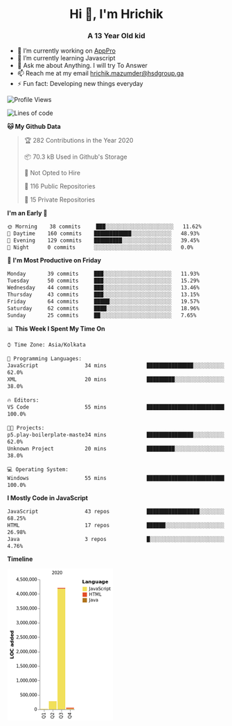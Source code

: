<h1 align="center">Hi 👋, I'm Hrichik</h1>
<h3 align="center">A 13 Year Old kid</h3>


- 🔭 I’m currently working on [AppPro](https://apppro.in)
- 🌱 I’m currently learning Javascript
- 💬 Ask me about Anything. I will try To Answer
- 📫 Reach me at my email hrichik.mazumder@hsdgroup.ga
- ⚡ Fun fact: Developing new things everyday

<!--START_SECTION:waka-->
![Profile Views](http://img.shields.io/badge/Profile%20Views-1-blue)

![Lines of code](https://img.shields.io/badge/From%20Hello%20World%20I%27ve%20Written-4.8%20million%20lines%20of%20code-blue)

**🐱 My Github Data** 

> 🏆 282 Contributions in the Year 2020
 > 
> 📦 70.3 kB Used in Github's Storage 
 > 
> 🚫 Not Opted to Hire
 > 
> 📜 116 Public Repositories
 > 
> 🔑 15 Private Repositories 

**I'm an Early 🐤** 

```text
🌞 Morning    38 commits     ███░░░░░░░░░░░░░░░░░░░░░░   11.62% 
🌆 Daytime    160 commits    ████████████░░░░░░░░░░░░░   48.93% 
🌃 Evening    129 commits    █████████░░░░░░░░░░░░░░░░   39.45% 
🌙 Night      0 commits      ░░░░░░░░░░░░░░░░░░░░░░░░░   0.0%

```
📅 **I'm Most Productive on Friday** 

```text
Monday       39 commits     ███░░░░░░░░░░░░░░░░░░░░░░   11.93% 
Tuesday      50 commits     ███░░░░░░░░░░░░░░░░░░░░░░   15.29% 
Wednesday    44 commits     ███░░░░░░░░░░░░░░░░░░░░░░   13.46% 
Thursday     43 commits     ███░░░░░░░░░░░░░░░░░░░░░░   13.15% 
Friday       64 commits     █████░░░░░░░░░░░░░░░░░░░░   19.57% 
Saturday     62 commits     ████░░░░░░░░░░░░░░░░░░░░░   18.96% 
Sunday       25 commits     ██░░░░░░░░░░░░░░░░░░░░░░░   7.65%

```


📊 **This Week I Spent My Time On** 

```text
⌚︎ Time Zone: Asia/Kolkata

💬 Programming Languages: 
JavaScript               34 mins             ███████████████░░░░░░░░░░   62.0% 
XML                      20 mins             █████████░░░░░░░░░░░░░░░░   38.0%

🔥 Editors: 
VS Code                  55 mins             █████████████████████████   100.0%

🐱‍💻 Projects: 
p5.play-boilerplate-maste34 mins             ███████████████░░░░░░░░░░   62.0% 
Unknown Project          20 mins             █████████░░░░░░░░░░░░░░░░   38.0%

💻 Operating System: 
Windows                  55 mins             █████████████████████████   100.0%

```

**I Mostly Code in JavaScript** 

```text
JavaScript               43 repos            █████████████████░░░░░░░░   68.25% 
HTML                     17 repos            ██████░░░░░░░░░░░░░░░░░░░   26.98% 
Java                     3 repos             █░░░░░░░░░░░░░░░░░░░░░░░░   4.76%

```


**Timeline**

![Chart not found](https://github.com/hrichiksite/hrichiksite/blob/master/charts/bar_graph.png) 


<!--END_SECTION:waka-->
